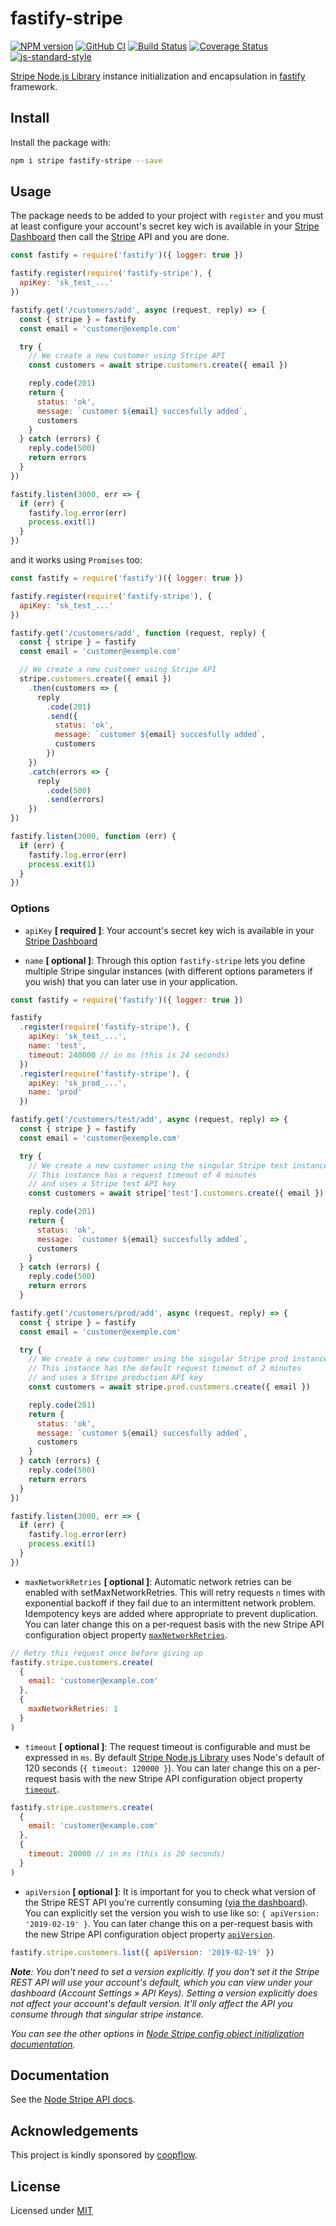 # fastify-stripe

[![NPM version](https://img.shields.io/npm/v/fastify-stripe.svg?style=flat)](https://www.npmjs.com/package/fastify-stripe)
[![GitHub CI](https://github.com/coopflow/fastify-stripe/workflows/GitHub%20CI/badge.svg)](https://github.com/coopflow/fastify-stripe/actions?workflow=GitHub+CI)
[![Build Status](https://travis-ci.com/coopflow/fastify-stripe.svg?branch=master)](https://travis-ci.com/coopflow/fastify-stripe)
[![Coverage Status](https://coveralls.io/repos/github/coopflow/fastify-stripe/badge.svg?branch=master)](https://coveralls.io/github/coopflow/fastify-stripe?branch=master)
[![js-standard-style](https://img.shields.io/badge/code%20style-standard-brightgreen.svg?style=flat)](http://standardjs.com/)

[Stripe Node.js Library](https://github.com/stripe/stripe-node) instance initialization and encapsulation in [fastify](https://github.com/fastify/fastify) framework.

## Install

Install the package with:
```sh
npm i stripe fastify-stripe --save
```


## Usage

The package needs to be added to your project with `register` and you must at least configure your account's secret key wich is available in your [Stripe Dashboard](https://dashboard.stripe.com/account/apikeys) then call the [Stripe](https://github.com/stripe/stripe-node) API and you are done.
```js
const fastify = require('fastify')({ logger: true })

fastify.register(require('fastify-stripe'), {
  apiKey: 'sk_test_...'
})

fastify.get('/customers/add', async (request, reply) => {
  const { stripe } = fastify
  const email = 'customer@exemple.com'

  try {
    // We create a new customer using Stripe API
    const customers = await stripe.customers.create({ email })

    reply.code(201)
    return {
      status: 'ok',
      message: `customer ${email} succesfully added`,
      customers
    }
  } catch (errors) {
    reply.code(500)
    return errors
  }
})

fastify.listen(3000, err => {
  if (err) {
    fastify.log.error(err)
    process.exit(1)
  }
})
```

and it works using `Promises` too:
```js
const fastify = require('fastify')({ logger: true })

fastify.register(require('fastify-stripe'), {
  apiKey: 'sk_test_...'
})

fastify.get('/customers/add', function (request, reply) {
  const { stripe } = fastify
  const email = 'customer@exemple.com'

  // We create a new customer using Stripe API
  stripe.customers.create({ email })
    .then(customers => {
      reply
        .code(201)
        .send({
          status: 'ok',
          message: `customer ${email} succesfully added`,
          customers
        })
    })
    .catch(errors => {
      reply
        .code(500)
        .send(errors)
    })
})

fastify.listen(3000, function (err) {
  if (err) {
    fastify.log.error(err)
    process.exit(1)
  }
})
```

### Options

* `apiKey` **[ required ]**: Your account's secret key wich is available in your [Stripe Dashboard](https://dashboard.stripe.com/account/apikeys)


* `name` **[ optional ]**: Through this option `fastify-stripe` lets you define multiple Stripe singular instances (with different options parameters if you wish) that you can later use in your application.
```js
const fastify = require('fastify')({ logger: true })

fastify
  .register(require('fastify-stripe'), {
    apiKey: 'sk_test_...',
    name: 'test',
    timeout: 240000 // in ms (this is 24 seconds)
  })
  .register(require('fastify-stripe'), {
    apiKey: 'sk_prod_...',
    name: 'prod'
  })

fastify.get('/customers/test/add', async (request, reply) => {
  const { stripe } = fastify
  const email = 'customer@exemple.com'

  try {
    // We create a new customer using the singular Stripe test instance
    // This instance has a request timeout of 4 minutes
    // and uses a Stripe test API key
    const customers = await stripe['test'].customers.create({ email })

    reply.code(201)
    return {
      status: 'ok',
      message: `customer ${email} succesfully added`,
      customers
    }
  } catch (errors) {
    reply.code(500)
    return errors
  }

fastify.get('/customers/prod/add', async (request, reply) => {
  const { stripe } = fastify
  const email = 'customer@exemple.com'

  try {
    // We create a new customer using the singular Stripe prod instance
    // This instance has the default request timeout of 2 minutes
    // and uses a Stripe production API key
    const customers = await stripe.prod.customers.create({ email })

    reply.code(201)
    return {
      status: 'ok',
      message: `customer ${email} succesfully added`,
      customers
    }
  } catch (errors) {
    reply.code(500)
    return errors
  }
})

fastify.listen(3000, err => {
  if (err) {
    fastify.log.error(err)
    process.exit(1)
  }
})
```

* `maxNetworkRetries` **[ optional ]**: Automatic network retries can be enabled with setMaxNetworkRetries. This will retry requests `n` times with exponential backoff if they fail due to an intermittent network problem. Idempotency keys are added where appropriate to prevent duplication. You can later change this on a per-request basis with the new Stripe API configuration object property [`maxNetworkRetries`](https://github.com/stripe/stripe-node#network-retries).
```js
// Retry this request once before giving up
fastify.stripe.customers.create(
  {
    email: 'customer@example.com'
  },
  {
    maxNetworkRetries: 1
  }
)
```

* `timeout` **[ optional ]**: The request timeout is configurable and must be expressed in `ms`. By default [Stripe Node.js Library](https://github.com/stripe/stripe-node) uses Node's default of 120 seconds (`{ timeout: 120000 }`). You can later change this on a per-request basis with the new Stripe API configuration object property [`timeout`](https://github.com/stripe/stripe-node#configuring-timeout).
```js
fastify.stripe.customers.create(
  {
    email: 'customer@example.com'
  },
  {
    timeout: 20000 // in ms (this is 20 seconds)
  }
)
```

* `apiVersion` **[ optional ]**: It is important for you to check what version of the Stripe REST API you're currently consuming ([via the dashboard](https://manage.stripe.com/account/apikeys)). You can explicitly set the version you wish to use like so: `{ apiVersion: '2019-02-19' }`. You can later change this on a per-request basis with the new Stripe API configuration object property [`apiVersion`](https://github.com/stripe/stripe-node/wiki/Migration-guide-for-v8#mark-all-setter-methods-as-deprecated-emit-warnings).
```js
fastify.stripe.customers.list({ apiVersion: '2019-02-19' })
```
*__Note__: You don't need to set a version explicitly. If you don't set it the Stripe REST API will use your account's default, which you can view under your dashboard (Account Settings » API Keys). Setting a version explicitly does not affect your account's default version. It'll only affect the API you consume through that singular stripe instance.*

*You can see the other options in [Node Stripe config object initialization documentation](https://github.com/stripe/stripe-node#initialize-with-config-object).*

## Documentation

See the [Node Stripe API docs](https://stripe.com/docs/api/node#intro).

## Acknowledgements

This project is kindly sponsored by [coopflow](https://www.coopflow.com).


## License

Licensed under [MIT](https://github.com/coopflow/fastify-stripe/blob/master/LICENSE)
